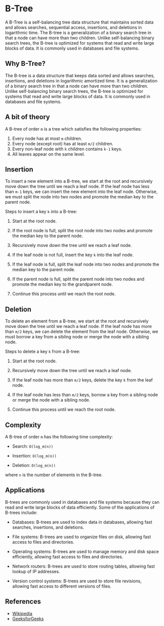 # B-Tree

A B-Tree is a self-balancing tree data structure that maintains sorted data and allows searches, sequential access, insertions, and deletions in logarithmic time. The B-tree is a generalization of a binary search tree in that a node can have more than two children. Unlike self-balancing binary search trees, the B-tree is optimized for systems that read and write large blocks of data. It is commonly used in databases and file systems.

## Why B-Tree?

The B-tree is a data structure that keeps data sorted and allows searches, insertions, and deletions in logarithmic amortized time. It is a generalization of a binary search tree in that a node can have more than two children. Unlike self-balancing binary search trees, the B-tree is optimized for systems that read and write large blocks of data. It is commonly used in databases and file systems.

## A bit of theory

A B-tree of order `m` is a tree which satisfies the following properties:

1. Every node has at most `m` children.
2. Every node (except root) has at least `m/2` children.
3. Every non-leaf node with `k` children contains `k-1` keys.
4. All leaves appear on the same level.

## Insertion

To insert a new element into a B-tree, we start at the root and recursively move down the tree until we reach a leaf node. If the leaf node has less than `m-1` keys, we can insert the new element into the leaf node. Otherwise, we must split the node into two nodes and promote the median key to the parent node.

Steps to insert a key `k` into a B-tree:

1. Start at the root node.

2. If the root node is full, split the root node into two nodes and promote the median key to the parent node.

3. Recursively move down the tree until we reach a leaf node.

4. If the leaf node is not full, insert the key `k` into the leaf node.

5. If the leaf node is full, split the leaf node into two nodes and promote the median key to the parent node.

6. If the parent node is full, split the parent node into two nodes and promote the median key to the grandparent node.

7. Continue this process until we reach the root node.

## Deletion

To delete an element from a B-tree, we start at the root and recursively move down the tree until we reach a leaf node. If the leaf node has more than `m/2` keys, we can delete the element from the leaf node. Otherwise, we must borrow a key from a sibling node or merge the node with a sibling node.

Steps to delete a key `k` from a B-tree:

1. Start at the root node.

2. Recursively move down the tree until we reach a leaf node.

3. If the leaf node has more than `m/2` keys, delete the key `k` from the leaf node.

4. If the leaf node has less than `m/2` keys, borrow a key from a sibling node or merge the node with a sibling node.

5. Continue this process until we reach the root node.

## Complexity

A B-tree of order `m` has the following time complexity:

- Search: `O(log_m(n))`

- Insertion: `O(log_m(n))`

- Deletion: `O(log_m(n))`

where `n` is the number of elements in the B-tree.

## Applications

B-trees are commonly used in databases and file systems because they can read and write large blocks of data efficiently. Some of the applications of B-trees include:

- Databases: B-trees are used to index data in databases, allowing fast searches, insertions, and deletions.

- File systems: B-trees are used to organize files on disk, allowing fast access to files and directories.

- Operating systems: B-trees are used to manage memory and disk space efficiently, allowing fast access to files and directories.

- Network routers: B-trees are used to store routing tables, allowing fast lookup of IP addresses.

- Version control systems: B-trees are used to store file revisions, allowing fast access to different versions of files.

## References

- [Wikipedia](https://en.wikipedia.org/wiki/B-tree)
- [GeeksforGeeks](https://www.geeksforgeeks.org/b-tree-set-1-introduction-2/)
